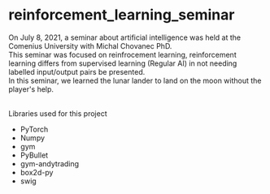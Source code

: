 # reinforcement_learning_seminar

On July 8, 2021, a seminar about artificial intelligence was held at the Comenius University with Michal Chovanec PhD. <br/>
This seminar was focused on reinfrocement learning, reinforcement learning differs from supervised learning (Regular AI)  in not needing labelled input/output pairs be presented.<br/>
In this seminar, we learned the lunar lander to land on the moon without the player's help.<br/>
<br/>

Libraries used for this project
   - PyTorch
   - Numpy
   - gym
   - PyBullet
   - gym-andytrading
   - box2d-py
   - swig

